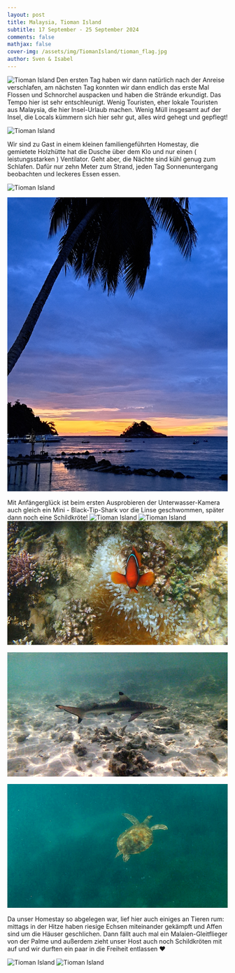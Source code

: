 ```yaml
---
layout: post
title: Malaysia, Tioman Island
subtitle: 17 September - 25 September 2024
comments: false
mathjax: false
cover-img: /assets/img/TiomanIsland/tioman_flag.jpg
author: Sven & Isabel
---
```


![Tioman Island](/assets/img/TiomanIsland/tioman_1.jpg)
Den ersten Tag haben wir dann natürlich nach der Anreise verschlafen, am nächsten Tag konnten wir dann endlich das erste Mal Flossen und Schnorchel auspacken und haben die Strände erkundigt. Das Tempo hier ist sehr entschleunigt. Wenig Touristen, eher lokale Touristen aus Malaysia, die hier Insel-Urlaub machen. Wenig Müll insgesamt auf der Insel, die Locals kümmern sich hier sehr gut, alles wird gehegt und gepflegt!

![Tioman Island](/assets/img/TiomanIsland/tioman_2.jpg)

Wir sind zu Gast in einem kleinen familiengeführten Homestay, die gemietete Holzhütte hat die Dusche über dem Klo und nur einen ( leistungsstarken ) Ventilator. Geht aber, die Nächte sind kühl genug zum Schlafen. Dafür nur zehn Meter zum Strand, jeden Tag Sonnenuntergang beobachten und leckeres Essen essen.

![Tioman Island](/assets/img/TiomanIsland/tioman_4.jpg)

![Tioman Island](/assets/img/TiomanIsland/tioman_3.jpg)

Mit Anfängerglück ist beim ersten Ausprobieren der Unterwasser-Kamera auch gleich ein Mini - Black-Tip-Shark vor die Linse geschwommen, später dann noch eine Schildkröte!
![Tioman Island](/assets/img/TiomanIsland/tioman_11.jpg)
![Tioman Island](/assets/img/TiomanIsland/tioman_10.jpg)
![Tioman Island](/assets/img/TiomanIsland/tioman_9.jpg)

![Tioman Island](/assets/img/TiomanIsland/tioman_6.jpg)

![Tioman Island](/assets/img/TiomanIsland/tioman_7.jpg)

Da unser Homestay so abgelegen war, lief hier auch einiges an Tieren rum: mittags in der Hitze haben riesige Echsen miteinander gekämpft und Affen sind um die Häuser geschlichen.
Dann fällt auch mal ein Malaien-Gleitflieger von der Palme und außerdem zieht unser Host auch noch Schildkröten mit auf und wir durften ein paar in die Freiheit entlassen ❤️

![Tioman Island](/assets/img/TiomanIsland/tioman_5.jpg)
![Tioman Island](/assets/img/TiomanIsland/tioman_8.jpg)
